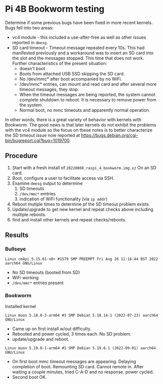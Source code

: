 # Pi 4B Bookworm testing

Determine if some previous bugs have been fixed in more recent kernels. Bugs fell into two areas:

* vc4 module - this included a use-after-free as well as other issues reported in `dmesg`.
* SD card timeout - Timeout message repeated every 10s. This had manifested previously and a workaround was to insert an SD card into the slot and the messages stopped. This time that does not work. Further characteristics of the present situation:
  * doesn't boot
  * Boots from attached USB SSD skipping the SD card.
  * No /dev/mmc* after boot accompanied by no WiFi.
  * /dev/mmc* entries, can mount and read card and after several more timeout messages, they stop.
  * When the timeout messages are being reported, the system cannot complete shutdown to reboot. It is necessary to remove power from the system.
  * Normal boot, no mmc timeouts and apparently normal operation.

In other words, there is a great variety of behavior with kernels with Bookworm. The good news is that later kernels do not exhibit the problems with the vc4 module so the focus on these notes is to better characterize the SD timeout issue now reported at <https://bugs.debian.org/cgi-bin/bugreport.cgi?bug=1019700>.

## Procedure

1. Start with a fresh install of `20220808_raspi_4_bookworm.img.xz` On an SD card.
1. Boot, configure a user to facilitate access via SSH.
1. Examine `dmesg` output to determine
   1. SD timeouts
   1. `/dev/mmc*` emtries
   1. indication of WiFi functionality (via `ip addr`)
1. Reboot mutiple times to determine pf the SD timeout problem exists.
1. Update/upgrade to get new kernel and repeat checks above including multiple reboots.
1. find and install other kernels and repeat checks/reboots.

## Results

### Bullseye

```text
Linux cm4pi 5.15.61-v8+ #1579 SMP PREEMPT Fri Aug 26 11:16:44 BST 2022 aarch64 GNU/Linux
```

* No SD timeouts (booted from SD)
* WiFi working
* `/dev/mmc*` entries present

### Bookworm

Installed kernel

```text
Linux muon 5.18.0-3-arm64 #1 SMP Debian 5.18.14-1 (2022-07-23) aarch64 GNU/Linux
```

* Came up on first install w/out difficulty.
* Rebooted and power cycled, 3 times each. No SD problem.
* update/upgrade and reboot.

```text
Linux muon 5.19.0-1-arm64 #1 SMP Debian 5.19.6-1 (2022-09-01) aarch64 GNU/Linux
```

* On first boot mmc timeout messages are appearing. Delaying completion of boot. Remounting SD card. Cannot remote in. After waiting a couple minutes, tried C-A-D and no response. power cycled. 
* Second boot OK.
